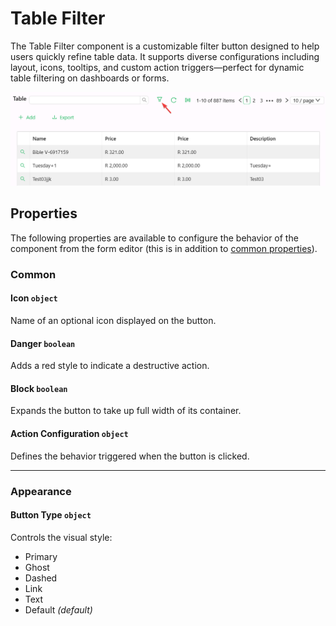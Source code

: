 # Table Filter

The Table Filter component is a customizable filter button designed to help users quickly refine table data. It supports diverse configurations including layout, icons, tooltips, and custom action triggers—perfect for dynamic table filtering on dashboards or forms.

![Image](../tables-lists/images/tablefilter1.png)

## Properties

The following properties are available to configure the behavior of the component from the form editor (this is in addition to [common properties](/docs/front-end-basics/form-components/common-component-properties)).

### Common

#### **Icon** `object`  
Name of an optional icon displayed on the button.

#### **Danger** `boolean`  
Adds a red style to indicate a destructive action.

#### **Block** `boolean`  
Expands the button to take up full width of its container.

#### **Action Configuration** `object`  
Defines the behavior triggered when the button is clicked.

___

### Appearance

#### **Button Type** `object`  
Controls the visual style:
- Primary
- Ghost
- Dashed
- Link
- Text
- Default *(default)*




